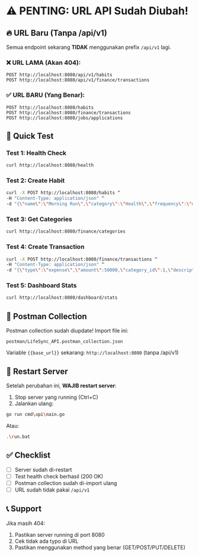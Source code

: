 # ⚠️ PENTING: URL API Sudah Diubah!

## 🔥 URL Baru (Tanpa /api/v1)

Semua endpoint sekarang **TIDAK** menggunakan prefix `/api/v1` lagi.

### ❌ URL LAMA (Akan 404):
```
POST http://localhost:8080/api/v1/habits
POST http://localhost:8080/api/v1/finance/transactions
```

### ✅ URL BARU (Yang Benar):
```
POST http://localhost:8080/habits
POST http://localhost:8080/finance/transactions
POST http://localhost:8080/jobs/applications
```

## 🚀 Quick Test

### Test 1: Health Check
```bash
curl http://localhost:8080/health
```

### Test 2: Create Habit
```bash
curl -X POST http://localhost:8080/habits ^
-H "Content-Type: application/json" ^
-d "{\"name\":\"Morning Run\",\"category\":\"Health\",\"frequency\":\"daily\"}"
```

### Test 3: Get Categories
```bash
curl http://localhost:8080/finance/categories
```

### Test 4: Create Transaction
```bash
curl -X POST http://localhost:8080/finance/transactions ^
-H "Content-Type: application/json" ^
-d "{\"type\":\"expense\",\"amount\":50000,\"category_id\":1,\"description\":\"Lunch\",\"date\":\"2025-10-17\"}"
```

### Test 5: Dashboard Stats
```bash
curl http://localhost:8080/dashboard/stats
```

## 📝 Postman Collection

Postman collection sudah diupdate! Import file ini:
```
postman/LifeSync_API.postman_collection.json
```

Variable `{{base_url}}` sekarang: `http://localhost:8080` (tanpa /api/v1)

## 🔄 Restart Server

Setelah perubahan ini, **WAJIB restart server**:

1. Stop server yang running (Ctrl+C)
2. Jalankan ulang:
```bash
go run cmd\api\main.go
```

Atau:
```bash
.\run.bat
```

## ✅ Checklist

- [ ] Server sudah di-restart
- [ ] Test health check berhasil (200 OK)
- [ ] Postman collection sudah di-import ulang
- [ ] URL sudah tidak pakai `/api/v1`

## 📞 Support

Jika masih 404:
1. Pastikan server running di port 8080
2. Cek tidak ada typo di URL
3. Pastikan menggunakan method yang benar (GET/POST/PUT/DELETE)
